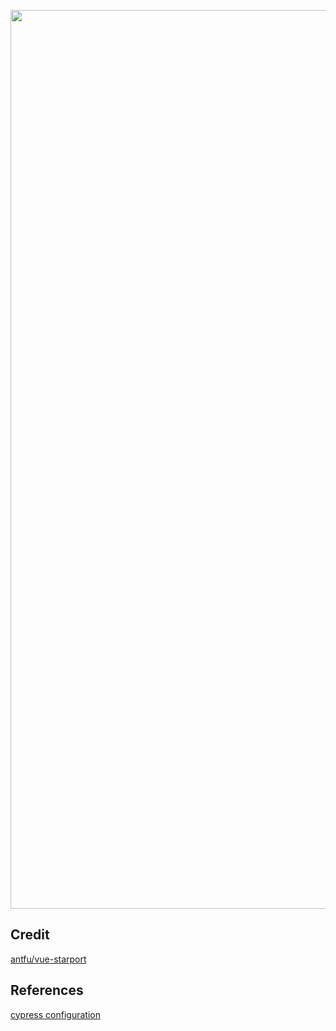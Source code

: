 <p align='center'>
  <img width="1438" alt="image" src="https://github.com/MrZhouZh/vue-starport-flip/assets/24643748/f35cf10d-0148-4e22-a053-7cd69039851b">

</p>


## Credit

[antfu/vue-starport](https://github.com/antfu/vue-starport)

## References

[cypress configuration](https://docs.cypress.io/guides/references/configuration)
